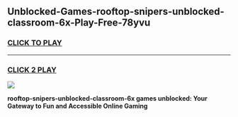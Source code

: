 
## Unblocked-Games-rooftop-snipers-unblocked-classroom-6x-Play-Free-78yvu
<h3>
<a href="https://premium76.site?title=rooftop-snipers-unblocked-classroom-6x&ref=17A">CLICK TO PLAY</a></h3>
<hr>

<h3>
<a href="https://premium76.site?title=rooftop-snipers-unblocked-classroom-6x&ref=17A">CLICK 2 PLAY</a>
  
</h3>

<a href="https://premium76.site?title=rooftop-snipers-unblocked-classroom-6x&ref=17A"><img src="https://clearcache.store/games.png"></a>


**rooftop-snipers-unblocked-classroom-6x games unblocked: Your Gateway to Fun and Accessible Online Gaming**
